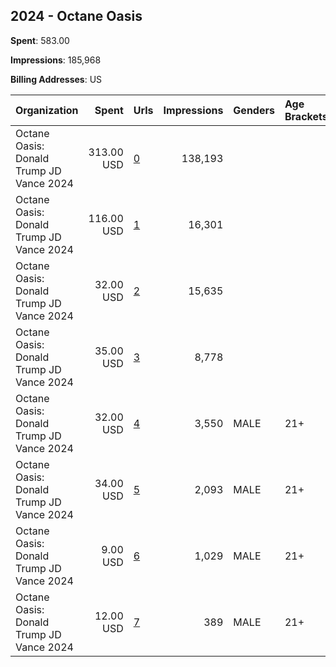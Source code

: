 ## 2024 - Octane Oasis 
**Spent**: 583.00

**Impressions**: 185,968

**Billing Addresses**: US

|Organization|Spent|Urls|Impressions|Genders|Age Brackets|Country Codes|
|:---|---:|:---|---:|:---|:---|:---|
|Octane Oasis: Donald Trump JD Vance 2024|313.00 USD|[0](https://www.snap.com/political-ads/asset/fc1ab6c6d4b60b85d43983686228554e5372adf46d621c26e6276ccbbb209584?mediaType=mp4)|138,193|||united states|
|Octane Oasis: Donald Trump JD Vance 2024|116.00 USD|[1](https://www.snap.com/political-ads/asset/3afb50bbdcb0909470d7ed3089074de4e3d4553f9e3447120cdf55eabc1eca19?mediaType=jpeg)|16,301|||united states|
|Octane Oasis: Donald Trump JD Vance 2024|32.00 USD|[2](https://www.snap.com/political-ads/asset/ed31b3070087e6cb9253c992a0cf75422167dc4274e81fb3925b38454f2d91a2?mediaType=mp4)|15,635|||united states|
|Octane Oasis: Donald Trump JD Vance 2024|35.00 USD|[3](https://www.snap.com/political-ads/asset/cc594b2048d1c4f536a3680624490ec478a3006c0a911cf9247e4f9cd231f752?mediaType=png)|8,778|||united states|
|Octane Oasis: Donald Trump JD Vance 2024|32.00 USD|[4](https://www.snap.com/political-ads/asset/f9b834c73a4edcef7a98c22f1f78056e6a78412230e5e449eec805371cf351d6?mediaType=mp4)|3,550|MALE|21+|united states|
|Octane Oasis: Donald Trump JD Vance 2024|34.00 USD|[5](https://www.snap.com/political-ads/asset/cc594b2048d1c4f536a3680624490ec478a3006c0a911cf9247e4f9cd231f752?mediaType=png)|2,093|MALE|21+|united states|
|Octane Oasis: Donald Trump JD Vance 2024|9.00 USD|[6](https://www.snap.com/political-ads/asset/fc1ab6c6d4b60b85d43983686228554e5372adf46d621c26e6276ccbbb209584?mediaType=mp4)|1,029|MALE|21+|united states|
|Octane Oasis: Donald Trump JD Vance 2024|12.00 USD|[7](https://www.snap.com/political-ads/asset/3afb50bbdcb0909470d7ed3089074de4e3d4553f9e3447120cdf55eabc1eca19?mediaType=jpeg)|389|MALE|21+|united states|
